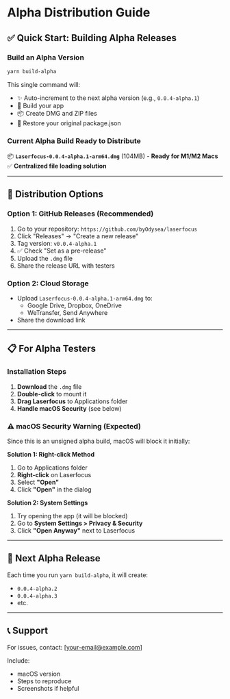 # Alpha Distribution Guide

## ✅ **Quick Start: Building Alpha Releases**

### Build an Alpha Version
```bash
yarn build-alpha
```

This single command will:
- ✨ Auto-increment to the next alpha version (e.g., `0.0.4-alpha.1`)
- 🔨 Build your app 
- 📦 Create DMG and ZIP files
- 🔄 Restore your original package.json

### Current Alpha Build Ready to Distribute
📦 **`Laserfocus-0.0.4-alpha.1-arm64.dmg`** (104MB) - **Ready for M1/M2 Macs** ✅ **Centralized file loading solution**

---

## 🚀 **Distribution Options**

### Option 1: GitHub Releases (Recommended)
1. Go to your repository: `https://github.com/byOdysea/laserfocus`
2. Click "Releases" → "Create a new release"
3. Tag version: `v0.0.4-alpha.1`
4. ✅ Check "Set as a pre-release"
5. Upload the `.dmg` file
6. Share the release URL with testers

### Option 2: Cloud Storage
- Upload `Laserfocus-0.0.4-alpha.1-arm64.dmg` to:
  - Google Drive, Dropbox, OneDrive
  - WeTransfer, Send Anywhere
- Share the download link

---

## 📋 **For Alpha Testers**

### Installation Steps
1. **Download** the `.dmg` file
2. **Double-click** to mount it
3. **Drag Laserfocus** to Applications folder
4. **Handle macOS Security** (see below)

### ⚠️ macOS Security Warning (Expected)
Since this is an unsigned alpha build, macOS will block it initially:

**Solution 1: Right-click Method**
1. Go to Applications folder
2. **Right-click** on Laserfocus
3. Select **"Open"**
4. Click **"Open"** in the dialog

**Solution 2: System Settings**
1. Try opening the app (it will be blocked)
2. Go to **System Settings > Privacy & Security**
3. Click **"Open Anyway"** next to Laserfocus

---

## 🔄 **Next Alpha Release**

Each time you run `yarn build-alpha`, it will create:
- `0.0.4-alpha.2`
- `0.0.4-alpha.3`
- etc.

---

## 📞 **Support**

For issues, contact: [your-email@example.com]

Include:
- macOS version
- Steps to reproduce
- Screenshots if helpful 